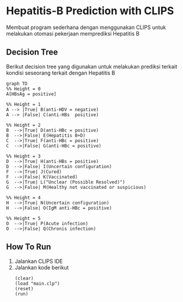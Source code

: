 # Hepatitis-B Prediction with CLIPS
Membuat program sederhana dengan menggunakan CLIPS untuk melakukan otomasi pekerjaan memprediksi Hepatitis B

## Decision Tree
Berikut decision tree yang digunakan untuk melakukan prediksi terkait kondisi seseorang terkait dengan Hepatitis B

```mermaid
graph TD
%% Height = 0
A[HBsAg = positive]

%% Height = 1
A --> |True| B(anti-HDV = negative)
A --> |False| C(anti-HBs  positive)

%% Height = 2
B  -->|True| D(anti-HBc = positive)
B  -->|False| E(Hepatitis B+D)
C  -->|True| F(anti-HBc = positive)
C  -->|False| G(anti-HBc = positive)

%% Height = 3
D  -->|True| H(anti-HBs = positive)
D  -->|False| I(Uncertain configuration)
F  -->|True| J(Cured)
F  -->|False| K(Vaccinated)
G  -->|True| L("Unclear (Possible Resolved)")
G  -->|False| M(Healthy not vaccinated or suspicious)

%% Height = 4
H  -->|True| N(Uncertain configuration)
H  -->|False| O(IgM anti-HBc = positive)

%% Height = 5
O  -->|True| P(Acute infection)
O  -->|False| Q(Chronis infection)
```

## How To Run
1. Jalankan CLIPS IDE
2. Jalankan kode berikut
    ```
    (clear)
    (load "main.clp")
    (reset)
    (run)
    ```